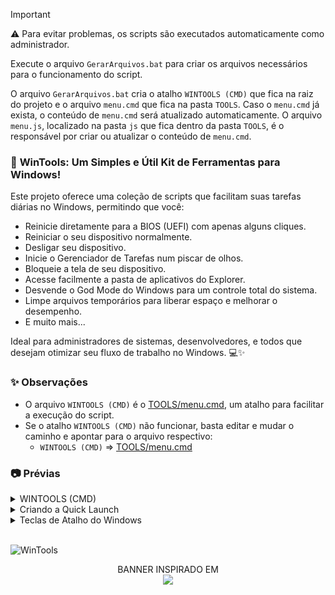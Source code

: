 > [!IMPORTANT]
> ⚠️ Para evitar problemas, os scripts são executados automaticamente como administrador.
> 
> Execute o arquivo `GerarArquivos.bat` para criar os arquivos necessários para o funcionamento do script.
> 
> O arquivo `GerarArquivos.bat` cria o atalho `WINTOOLS (CMD)` que fica na raiz do projeto e o arquivo `menu.cmd` que fica na pasta `TOOLS`. Caso o `menu.cmd` já exista, o conteúdo de `menu.cmd` será atualizado automaticamente. O arquivo `menu.js`, localizado na pasta `js` que fica dentro da pasta `TOOLS`, é o responsável por criar ou atualizar o conteúdo de `menu.cmd`.


### 🚀 **WinTools: Um Simples e Útil Kit de Ferramentas para Windows!**

Este projeto oferece uma coleção de scripts que facilitam suas tarefas diárias no Windows, permitindo que você:

- Reinicie diretamente para a BIOS (UEFI) com apenas alguns cliques.
- Reiniciar o seu dispositivo normalmente.
- Desligar seu dispositivo.
- Inicie o Gerenciador de Tarefas num piscar de olhos.
- Bloqueie a tela de seu dispositivo.
- Acesse facilmente a pasta de aplicativos do Explorer.
- Desvende o God Mode do Windows para um controle total do sistema.
- Limpe arquivos temporários para liberar espaço e melhorar o desempenho.
- E muito mais...

Ideal para administradores de sistemas, desenvolvedores, e todos que desejam otimizar seu fluxo de trabalho no Windows. 💻✨

### ✨ Observações
- O arquivo `WINTOOLS (CMD)` é o [TOOLS/menu.cmd](TOOLS/menu.cmd), um atalho para facilitar a execução do script.
- Se o atalho `WINTOOLS (CMD)` não funcionar, basta editar e mudar o caminho e apontar para o arquivo respectivo:
  - `WINTOOLS (CMD)` => [TOOLS/menu.cmd](TOOLS/menu.cmd)


### 📷 Prévias

<details>
<summary>WINTOOLS (CMD)</summary>
<img src="TOOLS/img/wintools_cmd.png" alt="WinTools CMD"/>
</details>

<details>
<summary>Criando a Quick Launch</summary>
<img src="TOOLS/img/create_quicklaunch.gif" alt="Criando a Quick Launch"/>
</details>

<details>
<summary>Teclas de Atalho do Windows</summary>
  
  | **Função**                                   | **Tecla de Atalho**               |
|----------------------------------------------|-----------------------------------|
| **Copiar**                                   | Ctrl + C                          |
| **Colar**                                    | Ctrl + V                          |
| **Recortar**                                 | Ctrl + X                          |
| **Desfazer**                                 | Ctrl + Z                          |
| **Selecionar tudo**                          | Ctrl + A                          |
| **Alternar entre janelas abertas**           | Alt + Tab                         |
| **Fechar a janela ativa**                    | Alt + F4                          |
| **Mostrar área de trabalho**                 | Win + D                           |
| **Minimizar todas as janelas**               | Win + M                           |
| **Restaurar janelas minimizadas**            | Win + Shift + M                   |
| **Redimensionar e mover janelas**            | Win + Setas (↑ ↓ ← →)             |
| **Bloquear o computador**                    | Win + L                           |
| **Abrir o Explorador de Arquivos**           | Win + E                           |
| **Abrir Configurações**                      | Win + I                           |
| **Abrir a busca**                            | Win + S                           |
| **Capturar a tela inteira e salvar como arquivo** | Win + PrtScn                 |
| **Reiniciar a placa gráfica**                | Win + Ctrl + Shift + B            |
| **Abrir o Gerenciador de Tarefas**           | Ctrl + Shift + Esc                |
| **Abrir a Central de Ações**                 | Win + A                           |
| **Abrir a Barra de Notificações**            | Win + N                           |
| **Abrir a Visão de Tarefas**                 | Win + Tab                         |
| **Abrir o Menu Iniciar**                     | Ctrl + Esc ou Win                 |
| **Mostrar ou esconder a Barra de Tarefas**   | Win + T                           |
| **Maximizar a janela**                       | Win + Setas (↑)                   |
| **Minimizar a janela**                       | Win + Setas (↓)                   |
| **Restaurar janela maximizada**              | Win + Setas (↓)                   |
| **Mover janela para a metade esquerda**      | Win + Setas (←)                   |
| **Mover janela para a metade direita**       | Win + Setas (→)                   |
| **Criar uma nova Área de Trabalho**          | Win + Ctrl + D                    |
| **Fechar a Área de Trabalho atual**          | Win + Ctrl + F4                   |
| **Alternar entre Áreas de Trabalho**         | Win + Ctrl + Setas (← →)          |
| **Abrir Cortana (por voz)**                  | Win + C                           |
| **Abrir o Hub de Feedback**                  | Win + F                           |
| **Abrir a Conexão de Projeção**              | Win + K                           |
| **Selecionar a barra de endereços**          | Ctrl + L                          |
| **Exibir histórico de comandos**             | F7                                |
| **Abrir Busca de arquivo ou pasta**          | F3                                |
  
</details>

<br>

![WinTools](https://i.imgur.com/I8HpeHd.jpeg)

<div align="center">
BANNER INSPIRADO EM
<br>
<a href="https://store.steampowered.com/app/1507580/Enigma_do_Medo" >
  <img src="https://i.imgur.com/Gbyx94i.png" width="180">
</a>
